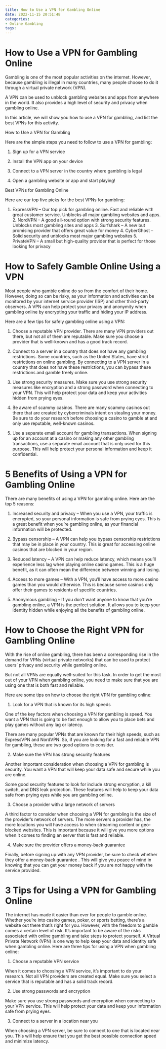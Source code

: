 ```yaml
---
title: How to Use a VPN for Gambling Online
date: 2022-11-15 20:51:48
categories:
- Online Gambling
tags:
---
```



#  How to Use a VPN for Gambling Online

Gambling is one of the most popular activities on the internet. However, because gambling is illegal in many countries, many people choose to do it through a virtual private network (VPN).

A VPN can be used to unblock gambling websites and apps from anywhere in the world. It also provides a high level of security and privacy when gambling online.

In this article, we will show you how to use a VPN for gambling, and list the best VPNs for this activity.

How to Use a VPN for Gambling

Here are the simple steps you need to follow to use a VPN for gambling:

1. Sign up for a VPN service

2. Install the VPN app on your device

3. Connect to a VPN server in the country where gambling is legal

4. Open a gambling website or app and start playing!

Best VPNs for Gambling Online

Here are our top five picks for the best VPNs for gambling:
1. ExpressVPN – Our top pick for gambling online. Fast and reliable with great customer service. Unblocks all major gambling websites and apps.  2. NordVPN – A good all-round option with strong security features. Unblocks most gambling sites and apps 3. Surfshark – A new but promising provider that offers great value for money 4. CyberGhost – Solid security and unblocks most major gambling websites 5. PrivateVPN – A small but high-quality provider that is perfect for those looking for privacy

#  How to Safely Gamble Online Using a VPN 

Most people who gamble online do so from the comfort of their home. However, doing so can be risky, as your information and activities can be monitored by your internet service provider (ISP) and other third-party observers. A VPN can help protect your privacy and anonymity when gambling online by encrypting your traffic and hiding your IP address.

Here are a few tips for safely gambling online using a VPN:

1. Choose a reputable VPN provider. There are many VPN providers out there, but not all of them are reputable. Make sure you choose a provider that is well-known and has a good track record.

2. Connect to a server in a country that does not have any gambling restrictions. Some countries, such as the United States, have strict restrictions on online gambling. By connecting to a VPN server in a country that does not have these restrictions, you can bypass these restrictions and gamble freely online.

3. Use strong security measures. Make sure you use strong security measures like encryption and a strong password when connecting to your VPN. This will help protect your data and keep your activities hidden from prying eyes.

4. Be aware of scammy casinos. There are many scammy casinos out there that are created by cybercriminals intent on stealing your money. Be sure to do your research before choosing a casino to gamble at and only use reputable, well-known casinos.

5. Use a separate email account for gambling transactions. When signing up for an account at a casino or making any other gambling transactions, use a separate email account that is only used for this purpose. This will help protect your personal information and keep it confidential.

#  5 Benefits of Using a VPN for Gambling Online 

There are many benefits of using a VPN for gambling online. Here are the top 5 reasons:

1. Increased security and privacy – When you use a VPN, your traffic is encrypted, so your personal information is safe from prying eyes. This is a great benefit when you’re gambling online, as your financial information will be protected.

2. Bypass censorship – A VPN can help you bypass censorship restrictions that may be in place in your country. This is great for accessing online casinos that are blocked in your region.

3. Reduced latency – A VPN can help reduce latency, which means you’ll experience less lag when playing online casino games. This is a huge benefit, as it can often mean the difference between winning and losing.

4. Access to more games – With a VPN, you’ll have access to more casino games than you would otherwise. This is because some casinos only offer their games to residents of specific countries.

5. Anonymous gambling – If you don’t want anyone to know that you’re gambling online, a VPN is the perfect solution. It allows you to keep your identity hidden while enjoying all the benefits of gambling online.

#  How to Choose the Right VPN for Gambling Online 

With the rise of online gambling, there has been a corresponding rise in the demand for VPNs (virtual private networks) that can be used to protect users’ privacy and security while gambling online.

But not all VPNs are equally well-suited for this task. In order to get the most out of your VPN when gambling online, you need to make sure that you are using one that is both fast and reliable.

Here are some tips on how to choose the right VPN for gambling online:

1. Look for a VPN that is known for its high speeds

One of the key factors when choosing a VPN for gambling is speed. You want a VPN that is going to be fast enough to allow you to place bets and play games without any lag or latency.

There are many popular VPNs that are known for their high speeds, such as ExpressVPN and NordVPN. So, if you are looking for a fast and reliable VPN for gambling, these are two good options to consider.

2. Make sure the VPN has strong security features

Another important consideration when choosing a VPN for gambling is security. You want a VPN that will keep your data safe and secure while you are online.

Some good security features to look for include strong encryption, a kill switch, and DNS leak protection. These features will help to keep your data safe from prying eyes while you are gambling online.

3. Choose a provider with a large network of servers


A third factor to consider when choosing a VPN for gambling is the size of the provider’s network of servers. The more servers a provider has, the more locations you will have access to when streaming content or geo-blocked websites. This is important because it will give you more options when it comes to finding an server that is fast and reliable.

4. Make sure the provider offers a money-back guarantee

 Finally, before signing up with any VPN provider, be sure to check whether they offer a money-back guarantee . This will give you peace of mind in knowing that you can get your money back if you are not happy with the service provided.

#  3 Tips for Using a VPN for Gambling Online

The internet has made it easier than ever for people to gamble online. Whether you’re into casino games, poker, or sports betting, there’s a website out there that’s right for you. However, with the freedom to gamble comes a certain level of risk. It’s important to be aware of the risks associated with online gambling and take steps to protect yourself. A Virtual Private Network (VPN) is one way to help keep your data and identity safe when gambling online. Here are three tips for using a VPN when gambling online:

1. Choose a reputable VPN service

When it comes to choosing a VPN service, it’s important to do your research. Not all VPN providers are created equal. Make sure you select a service that is reputable and has a solid track record.

2. Use strong passwords and encryption

Make sure you use strong passwords and encryption when connecting to your VPN service. This will help protect your data and keep your information safe from prying eyes.

3. Connect to a server in a location near you

When choosing a VPN server, be sure to connect to one that is located near you. This will help ensure that you get the best possible connection speed and minimize latency.